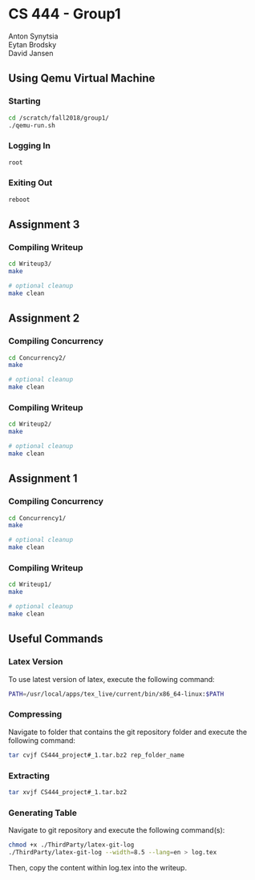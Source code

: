# CS 444 - Group1

Anton Synytsia<br/>
Eytan Brodsky<br/>
David Jansen<br/>

## Using Qemu Virtual Machine
### Starting
```bash
cd /scratch/fall2018/group1/
./qemu-run.sh
```
### Logging In
```bash
root
```
### Exiting Out
```bash
reboot
```

## Assignment 3
### Compiling Writeup
```bash
cd Writeup3/
make

# optional cleanup
make clean
```

## Assignment 2
### Compiling Concurrency
```bash
cd Concurrency2/
make

# optional cleanup
make clean
```

### Compiling Writeup
```bash
cd Writeup2/
make

# optional cleanup
make clean
```

## Assignment 1
### Compiling Concurrency
```bash
cd Concurrency1/
make

# optional cleanup
make clean
```

### Compiling Writeup
```bash
cd Writeup1/
make

# optional cleanup
make clean
```

## Useful Commands
### Latex Version
To use latest version of latex, execute the following command:
```bash
PATH=/usr/local/apps/tex_live/current/bin/x86_64-linux:$PATH
```

### Compressing
Navigate to folder that contains the git repository folder and execute the following command:
```bash
tar cvjf CS444_project#_1.tar.bz2 rep_folder_name
```
### Extracting
```bash
tar xvjf CS444_project#_1.tar.bz2
```

### Generating Table
Navigate to git repository and execute the following command(s):
```bash
chmod +x ./ThirdParty/latex-git-log
./ThirdParty/latex-git-log --width=8.5 --lang=en > log.tex

```
Then, copy the content within log.tex into the writeup.
